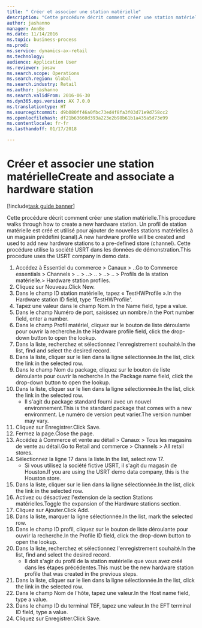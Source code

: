 ```yaml
--- 
title: " Créer et associer une station matérielle"
description: "Cette procédure décrit comment créer une station matérielle."
author: jashanno
manager: AnnBe
ms.date: 11/14/2016
ms.topic: business-process
ms.prod: 
ms.service: dynamics-ax-retail
ms.technology: 
audience: Application User
ms.reviewer: josaw
ms.search.scope: Operations
ms.search.region: Global
ms.search.industry: Retail
ms.author: jashanno
ms.search.validFrom: 2016-06-30
ms.dyn365.ops.version: AX 7.0.0
ms.translationtype: HT
ms.sourcegitcommit: d9b080ff46a0fbc73ed4f8fa3f03d71e9d758cc2
ms.openlocfilehash: df21b63660d393a223e2b98b61b1a435a5d73e99
ms.contentlocale: fr-fr
ms.lasthandoff: 01/17/2018

---
```

# <a name="create-and-associate-a-hardware-station"></a><span data-ttu-id="9e2cc-103"> Créer et associer une station matérielle</span><span class="sxs-lookup"><span data-stu-id="9e2cc-103">Create and associate a hardware station</span></span>

[!include[task guide banner](../includes/task-guide-banner.md)]

<span data-ttu-id="9e2cc-104">Cette procédure décrit comment créer une station matérielle.</span><span class="sxs-lookup"><span data-stu-id="9e2cc-104">This procedure walks through how to create a new hardware station.</span></span> <span data-ttu-id="9e2cc-105">Un profil de station matérielle est créé et utilisé pour ajouter de nouvelles stations matérielles à un magasin prédéfini (canal).</span><span class="sxs-lookup"><span data-stu-id="9e2cc-105">A new hardware profile will be created and used to add new hardware stations to a pre-defined store (channel).</span></span> <span data-ttu-id="9e2cc-106">Cette procédure utilise la société USRT dans les données de démonstration.</span><span class="sxs-lookup"><span data-stu-id="9e2cc-106">This procedure uses the USRT company in demo data.</span></span>

1. <span data-ttu-id="9e2cc-107">Accédez à Essentiel du commerce > Canaux > ..</span><span class="sxs-lookup"><span data-stu-id="9e2cc-107">Go to Commerce essentials > Channels > ..</span></span> <span data-ttu-id="9e2cc-108">> ..</span><span class="sxs-lookup"><span data-stu-id="9e2cc-108">> ..</span></span> <span data-ttu-id="9e2cc-109">> ..</span><span class="sxs-lookup"><span data-stu-id="9e2cc-109">> ..</span></span> <span data-ttu-id="9e2cc-110">> Profils de la station matérielle.</span><span class="sxs-lookup"><span data-stu-id="9e2cc-110">> Hardware station profiles.</span></span>
2. <span data-ttu-id="9e2cc-111">Cliquez sur Nouveau.</span><span class="sxs-lookup"><span data-stu-id="9e2cc-111">Click New.</span></span>
3. <span data-ttu-id="9e2cc-112">Dans le champ ID station matérielle, tapez « TestHWProfile ».</span><span class="sxs-lookup"><span data-stu-id="9e2cc-112">In the Hardware station ID field, type 'TestHWProfile'.</span></span>
4. <span data-ttu-id="9e2cc-113">Tapez une valeur dans le champ Nom.</span><span class="sxs-lookup"><span data-stu-id="9e2cc-113">In the Name field, type a value.</span></span>
5. <span data-ttu-id="9e2cc-114">Dans le champ Numéro de port, saisissez un nombre.</span><span class="sxs-lookup"><span data-stu-id="9e2cc-114">In the Port number field, enter a number.</span></span>
6. <span data-ttu-id="9e2cc-115">Dans le champ Profil matériel, cliquez sur le bouton de liste déroulante pour ouvrir la recherche.</span><span class="sxs-lookup"><span data-stu-id="9e2cc-115">In the Hardware profile field, click the drop-down button to open the lookup.</span></span>
7. <span data-ttu-id="9e2cc-116">Dans la liste, recherchez et sélectionnez l'enregistrement souhaité.</span><span class="sxs-lookup"><span data-stu-id="9e2cc-116">In the list, find and select the desired record.</span></span>
8. <span data-ttu-id="9e2cc-117">Dans la liste, cliquer sur le lien dans la ligne sélectionnée.</span><span class="sxs-lookup"><span data-stu-id="9e2cc-117">In the list, click the link in the selected row.</span></span>
9. <span data-ttu-id="9e2cc-118">Dans le champ Nom du package, cliquez sur le bouton de liste déroulante pour ouvrir la recherche.</span><span class="sxs-lookup"><span data-stu-id="9e2cc-118">In the Package name field, click the drop-down button to open the lookup.</span></span>
10. <span data-ttu-id="9e2cc-119">Dans la liste, cliquer sur le lien dans la ligne sélectionnée.</span><span class="sxs-lookup"><span data-stu-id="9e2cc-119">In the list, click the link in the selected row.</span></span>
    * <span data-ttu-id="9e2cc-120">Il s'agit du package standard fourni avec un nouvel environnement.</span><span class="sxs-lookup"><span data-stu-id="9e2cc-120">This is the standard package that comes with a new environment.</span></span> <span data-ttu-id="9e2cc-121">Le numéro de version peut varier.</span><span class="sxs-lookup"><span data-stu-id="9e2cc-121">The version number may vary.</span></span>  
11. <span data-ttu-id="9e2cc-122">Cliquez sur Enregistrer.</span><span class="sxs-lookup"><span data-stu-id="9e2cc-122">Click Save.</span></span>
12. <span data-ttu-id="9e2cc-123">Fermez la page.</span><span class="sxs-lookup"><span data-stu-id="9e2cc-123">Close the page.</span></span>
13. <span data-ttu-id="9e2cc-124">Accédez à Commerce et vente au détail > Canaux > Tous les magasins de vente au détail.</span><span class="sxs-lookup"><span data-stu-id="9e2cc-124">Go to Retail and commerce > Channels > All retail stores.</span></span>
14. <span data-ttu-id="9e2cc-125">Sélectionnez la ligne 17 dans la liste.</span><span class="sxs-lookup"><span data-stu-id="9e2cc-125">In the list, select row 17.</span></span>
    * <span data-ttu-id="9e2cc-126">Si vous utilisez la société fictive USRT, il s'agit du magasin de Houston.</span><span class="sxs-lookup"><span data-stu-id="9e2cc-126">If you are using the USRT demo data company, this is the Houston store.</span></span>  
15. <span data-ttu-id="9e2cc-127">Dans la liste, cliquer sur le lien dans la ligne sélectionnée.</span><span class="sxs-lookup"><span data-stu-id="9e2cc-127">In the list, click the link in the selected row.</span></span>
16. <span data-ttu-id="9e2cc-128">Activez ou désactivez l'extension de la section Stations matérielles.</span><span class="sxs-lookup"><span data-stu-id="9e2cc-128">Toggle the expansion of the Hardware stations section.</span></span>
17. <span data-ttu-id="9e2cc-129">Cliquez sur Ajouter.</span><span class="sxs-lookup"><span data-stu-id="9e2cc-129">Click Add.</span></span>
18. <span data-ttu-id="9e2cc-130">Dans la liste, marquer la ligne sélectionnée.</span><span class="sxs-lookup"><span data-stu-id="9e2cc-130">In the list, mark the selected row.</span></span>
19. <span data-ttu-id="9e2cc-131">Dans le champ ID profil, cliquez sur le bouton de liste déroulante pour ouvrir la recherche.</span><span class="sxs-lookup"><span data-stu-id="9e2cc-131">In the Profile ID field, click the drop-down button to open the lookup.</span></span>
20. <span data-ttu-id="9e2cc-132">Dans la liste, recherchez et sélectionnez l'enregistrement souhaité.</span><span class="sxs-lookup"><span data-stu-id="9e2cc-132">In the list, find and select the desired record.</span></span>
    * <span data-ttu-id="9e2cc-133">Il doit s'agir du profil de la station matérielle que vous avez créé dans les étapes précédentes.</span><span class="sxs-lookup"><span data-stu-id="9e2cc-133">This must be the new hardware station profile that was created in the previous steps.</span></span>  
21. <span data-ttu-id="9e2cc-134">Dans la liste, cliquer sur le lien dans la ligne sélectionnée.</span><span class="sxs-lookup"><span data-stu-id="9e2cc-134">In the list, click the link in the selected row.</span></span>
22. <span data-ttu-id="9e2cc-135">Dans le champ Nom de l'hôte, tapez une valeur.</span><span class="sxs-lookup"><span data-stu-id="9e2cc-135">In the Host name field, type a value.</span></span>
23. <span data-ttu-id="9e2cc-136">Dans le champ ID du terminal TEF, tapez une valeur.</span><span class="sxs-lookup"><span data-stu-id="9e2cc-136">In the EFT terminal ID field, type a value.</span></span>
24. <span data-ttu-id="9e2cc-137">Cliquez sur Enregistrer.</span><span class="sxs-lookup"><span data-stu-id="9e2cc-137">Click Save.</span></span>


